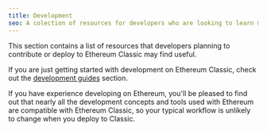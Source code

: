 ```yaml
---
title: Development
seo: A colection of resources for developers who are looking to learn more about contributing or deploying applications to Ethereum Classic.
---
```


This section contains a list of resources that developers planning to contribute or deploy to Ethereum Classic may find useful.

If you are just getting started with development on Ethereum Classic, check out the [development guides](/guides/development) section.

If you have experience developing on Ethereum, you'll be pleased to find out that nearly all the development concepts and tools used with Ethereum are compatible with Ethereum Classic, so your typical workflow is unlikely to change when you deploy to Classic.
